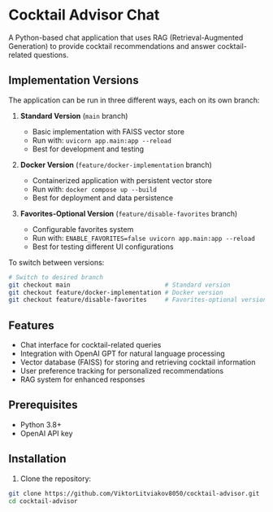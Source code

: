 # Cocktail Advisor Chat

A Python-based chat application that uses RAG (Retrieval-Augmented Generation) to provide cocktail recommendations and answer cocktail-related questions.

## Implementation Versions

The application can be run in three different ways, each on its own branch:

1. **Standard Version** (`main` branch)
   - Basic implementation with FAISS vector store
   - Run with: `uvicorn app.main:app --reload`
   - Best for development and testing

2. **Docker Version** (`feature/docker-implementation` branch)
   - Containerized application with persistent vector store
   - Run with: `docker compose up --build`
   - Best for deployment and data persistence

3. **Favorites-Optional Version** (`feature/disable-favorites` branch)
   - Configurable favorites system
   - Run with: `ENABLE_FAVORITES=false uvicorn app.main:app --reload`
   - Best for testing different UI configurations

To switch between versions:
```bash
# Switch to desired branch
git checkout main                          # Standard version
git checkout feature/docker-implementation # Docker version
git checkout feature/disable-favorites     # Favorites-optional version
```

## Features

- Chat interface for cocktail-related queries
- Integration with OpenAI GPT for natural language processing
- Vector database (FAISS) for storing and retrieving cocktail information
- User preference tracking for personalized recommendations
- RAG system for enhanced responses

## Prerequisites

- Python 3.8+
- OpenAI API key

## Installation

1. Clone the repository:

```bash
git clone https://github.com/ViktorLitviakov8050/cocktail-advisor.git
cd cocktail-advisor
```
